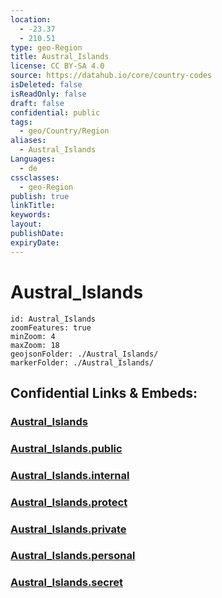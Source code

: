 ```yaml
---
location:
  - -23.37
  - 210.51
type: geo-Region
title: Austral_Islands
license: CC BY-SA 4.0
source: https://datahub.io/core/country-codes
isDeleted: false
isReadOnly: false
draft: false
confidential: public
tags:
  - geo/Country/Region
aliases:
  - Austral_Islands
Languages:
  - de
cssclasses:
  - geo-Region
publish: true
linkTitle:
keywords:
layout:
publishDate:
expiryDate:
---
```


# Austral_Islands

```leaflet
id: Austral_Islands
zoomFeatures: true 
minZoom: 4 
maxZoom: 18
geojsonFolder: ./Austral_Islands/
markerFolder: ./Austral_Islands/
```


## Confidential Links & Embeds: 

### [Austral_Islands](/_Standards/Earth/Continent/Oceania/Polynesia/French_Polynesia/Divisions~French_Polynesia/Austral_Islands.md) 

### [Austral_Islands.public](/_public/Earth/Continent/Oceania/Polynesia/French_Polynesia/Divisions~French_Polynesia/Austral_Islands.public.md) 

### [Austral_Islands.internal](/_internal/Earth/Continent/Oceania/Polynesia/French_Polynesia/Divisions~French_Polynesia/Austral_Islands.internal.md) 

### [Austral_Islands.protect](/_protect/Earth/Continent/Oceania/Polynesia/French_Polynesia/Divisions~French_Polynesia/Austral_Islands.protect.md) 

### [Austral_Islands.private](/_private/Earth/Continent/Oceania/Polynesia/French_Polynesia/Divisions~French_Polynesia/Austral_Islands.private.md) 

### [Austral_Islands.personal](/_personal/Earth/Continent/Oceania/Polynesia/French_Polynesia/Divisions~French_Polynesia/Austral_Islands.personal.md) 

### [Austral_Islands.secret](/_secret/Earth/Continent/Oceania/Polynesia/French_Polynesia/Divisions~French_Polynesia/Austral_Islands.secret.md)

